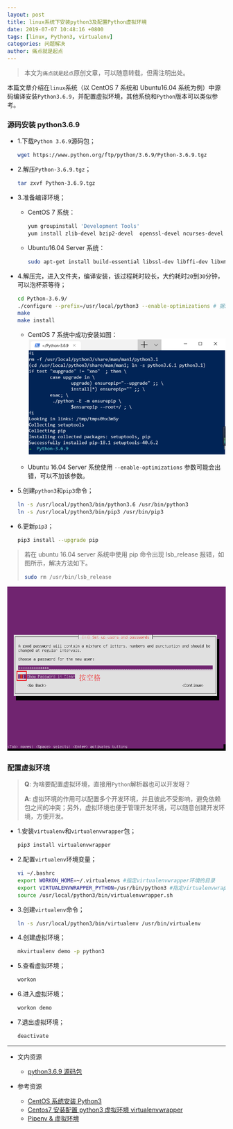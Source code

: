 ```yaml
---
layout: post
title: linux系统下安装python3及配置Python虚拟环境
date: 2019-07-07 10:48:16 +0800
tags: [linux, Python3, virtualenv]
categories: 问题解决
author: 痛点就是起点
---
```


> 本文为`痛点就是起点`原创文章，可以随意转载，但需注明出处。

本篇文章介绍在`linux`系统（以 CentOS 7 系统和 Ubuntu16.04 系统为例）中源码编译安装`Python3.6.9`，并配置虚拟环境，其他系统和`Python`版本可以类似参考。

### 源码安装 python3.6.9

  - 1.下载`Python 3.6.9`源码包；

    ```bash
    wget https://www.python.org/ftp/python/3.6.9/Python-3.6.9.tgz
    ```

  - 2.解压`Python-3.6.9.tgz`；

    ```bash
    tar zxvf Python-3.6.9.tgz
    ```

  - 3.准备编译环境；
    - CentOS 7 系统：
      ```bash
      yum groupinstall 'Development Tools'
      yum install zlib-devel bzip2-devel  openssl-devel ncurses-devel
      ```

    - Ubuntu16.04 Server 系统：
      ```bash
      sudo apt-get install build-essential libssl-dev libffi-dev libxml2 libxml2-dev libxslt1-dev zlib1g-dev libcurl4-openssl-dev libsqlite3-dev 
      ```

  - 4.解压完，进入文件夹，编译安装，该过程耗时较长，大约耗时`20`到`30`分钟，可以泡杯茶等待；

    ```bash
    cd Python-3.6.9/
    ./configure --prefix=/usr/local/python3 --enable-optimizations # 据说 --enable-optimizations 配置项用于提高 Python 安装后的性能，但是会导致安装慢
    make
    make install
    ```

    - CentOS 7 系统中成功安装如图：
      ![success](/images/2019/Jul/39.png)

    - Ubuntu 16.04 Server 系统使用 `--enable-optimizations` 参数可能会出错，可以不加该参数。

  - 5.创建`python3`和`pip3`命令；

    ```bash
    ln -s /usr/local/python3/bin/python3.6 /usr/bin/python3
    ln -s /usr/local/python3/bin/pip3 /usr/bin/pip3
    ```

  - 6.更新`pip3`；

    ```bash
    pip3 install --upgrade pip
    ```

> 若在 ubuntu 16.04 server 系统中使用 pip 命令出现 lsb_release 报错，如图所示，解决方法如下。
> ```bash
> sudo rm /usr/bin/lsb_release
> ```

![lsb_release_error](/images/2019/Jul/20.png)

### 配置虚拟环境

> **Q**: 为啥要配置虚拟环境，直接用`Python`解析器也可以开发呀？
> 
> **A**: 虚拟环境的作用可以配置多个开发环境，并且彼此不受影响，避免依赖包之间的冲突；另外，虚拟环境也便于管理开发环境，可以随意创建开发环境，方便开发。

  - 1.安装`virtualenv`和`virtualenvwrapper`包；

    ```bash
    pip3 install virtualenvwrapper
    ```

  - 2.配置`virtualenv`环境变量；

    ```bash
    vi ~/.bashrc
    export WORKON_HOME=~/.virtualenvs #指定virtualenvwrapper环境的目录
    export VIRTUALENVWRAPPER_PYTHON=/usr/bin/python3 #指定virtualenvwrapper通过哪个python版本来创建虚拟环境
    source /usr/local/python3/bin/virtualenvwrapper.sh
    ```

  - 3.创建`virtualenv`命令；

    ```bash
    ln -s /usr/local/python3/bin/virtualenv /usr/bin/virtualenv
    ```

  - 4.创建虚拟环境；

    ```bash
    mkvirtualenv demo -p python3
    ```

  - 5.查看虚拟环境；

    ```bash
    workon
    ```

  - 6.进入虚拟环境；

    ```bash
    workon demo
    ```

  - 7.退出虚拟环境；

    ```bash
    deactivate
    ```

<hr />

- 文内资源
	- [python3.6.9 源码包](https://www.python.org/ftp/python/3.6.9/Python-3.6.9.tgz)

- 参考资源
	- [CentOS 系统安装 Python3](https://mp.weixin.qq.com/s/h5eb1nVZCdY6BrsD0hnQnA)
	- [Centos7 安装配置 python3 虚拟环境 virtualenvwrapper](https://www.jianshu.com/p/562ce3c2f3b8)
	- [Pipenv & 虚拟环境](https://pythonguidecn.readthedocs.io/zh/latest/dev/virtualenvs.html)
